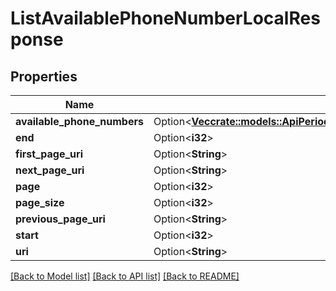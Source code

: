 # ListAvailablePhoneNumberLocalResponse

## Properties

Name | Type | Description | Notes
------------ | ------------- | ------------- | -------------
**available_phone_numbers** | Option<[**Vec<crate::models::ApiPeriodV2010PeriodAccountPeriodAvailablePhoneNumberCountryPeriodAvailablePhoneNumberLocal>**](api.v2010.account.available_phone_number_country.available_phone_number_local.md)> |  | [optional]
**end** | Option<**i32**> |  | [optional]
**first_page_uri** | Option<**String**> |  | [optional]
**next_page_uri** | Option<**String**> |  | [optional]
**page** | Option<**i32**> |  | [optional]
**page_size** | Option<**i32**> |  | [optional]
**previous_page_uri** | Option<**String**> |  | [optional]
**start** | Option<**i32**> |  | [optional]
**uri** | Option<**String**> |  | [optional]

[[Back to Model list]](../README.md#documentation-for-models) [[Back to API list]](../README.md#documentation-for-api-endpoints) [[Back to README]](../README.md)


